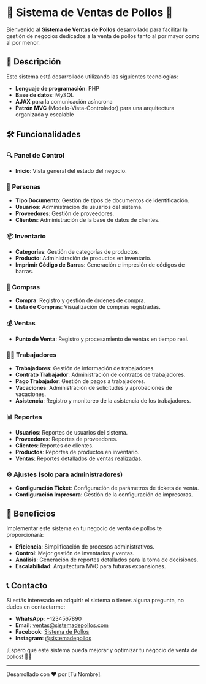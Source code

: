 # 🐔 Sistema de Ventas de Pollos 🛒

Bienvenido al **Sistema de Ventas de Pollos** desarrollado para facilitar la gestión de negocios dedicados a la venta de pollos tanto al por mayor como al por menor.

## 🌟 Descripción

Este sistema está desarrollado utilizando las siguientes tecnologías:
- **Lenguaje de programación**: PHP
- **Base de datos**: MySQL
- **AJAX** para la comunicación asíncrona
- **Patrón MVC** (Modelo-Vista-Controlador) para una arquitectura organizada y escalable

## 🛠️ Funcionalidades

### 🔍 Panel de Control
- **Inicio**: Vista general del estado del negocio.

### 👥 Personas
- **Tipo Documento**: Gestión de tipos de documentos de identificación.
- **Usuarios**: Administración de usuarios del sistema.
- **Proveedores**: Gestión de proveedores.
- **Clientes**: Administración de la base de datos de clientes.

### 📦 Inventario
- **Categorías**: Gestión de categorías de productos.
- **Producto**: Administración de productos en inventario.
- **Imprimir Código de Barras**: Generación e impresión de códigos de barras.

### 🛒 Compras
- **Compra**: Registro y gestión de órdenes de compra.
- **Lista de Compras**: Visualización de compras registradas.

### 💰 Ventas
- **Punto de Venta**: Registro y procesamiento de ventas en tiempo real.

### 👷‍♂️ Trabajadores
- **Trabajadores**: Gestión de información de trabajadores.
- **Contrato Trabajador**: Administración de contratos de trabajadores.
- **Pago Trabajador**: Gestión de pagos a trabajadores.
- **Vacaciones**: Administración de solicitudes y aprobaciones de vacaciones.
- **Asistencia**: Registro y monitoreo de la asistencia de los trabajadores.

### 📊 Reportes
- **Usuarios**: Reportes de usuarios del sistema.
- **Proveedores**: Reportes de proveedores.
- **Clientes**: Reportes de clientes.
- **Productos**: Reportes de productos en inventario.
- **Ventas**: Reportes detallados de ventas realizadas.

### ⚙️ Ajustes (solo para administradores)
- **Configuración Ticket**: Configuración de parámetros de tickets de venta.
- **Configuración Impresora**: Gestión de la configuración de impresoras.

## 🚀 Beneficios

Implementar este sistema en tu negocio de venta de pollos te proporcionará:
- **Eficiencia**: Simplificación de procesos administrativos.
- **Control**: Mejor gestión de inventarios y ventas.
- **Análisis**: Generación de reportes detallados para la toma de decisiones.
- **Escalabilidad**: Arquitectura MVC para futuras expansiones.

## 📞 Contacto

Si estás interesado en adquirir el sistema o tienes alguna pregunta, no dudes en contactarme:
- **WhatsApp**: +1234567890
- **Email**: ventas@sistemadepollos.com
- **Facebook**: [Sistema de Pollos](https://facebook.com/sistemadepollos)
- **Instagram**: [@sistemadepollos](https://instagram.com/sistemadepollos)

¡Espero que este sistema pueda mejorar y optimizar tu negocio de venta de pollos! 🐔💼

---
Desarrollado con ❤️ por [Tu Nombre].
